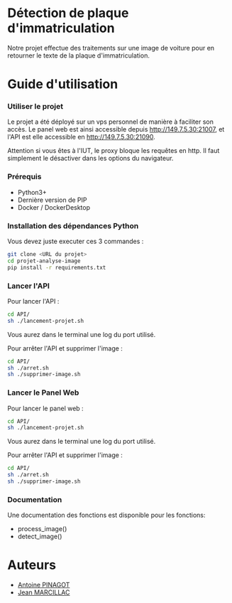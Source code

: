 
# Détection de plaque d'immatriculation

Notre projet effectue des traitements sur une image de voiture pour en retourner le texte de la plaque d'immatriculation.

# Guide d'utilisation

### Utiliser le projet

Le projet a été déployé sur un vps personnel de manière à faciliter son accès. Le panel web est ainsi accessible depuis http://149.7.5.30:21007, et l'API est elle accessible en http://149.7.5.30:21090. 

Attention si vous êtes à l'IUT, le proxy bloque les requêtes en http. Il faut simplement le désactiver dans les options du navigateur. 

### Prérequis

- Python3+
- Dernière version de PIP
- Docker / DockerDesktop

### Installation des dépendances Python
Vous devez juste executer ces 3 commandes :

```bash
git clone <URL du projet>
cd projet-analyse-image
pip install -r requirements.txt
```


### Lancer l'API
Pour lancer l'API :
```bash
cd API/
sh ./lancement-projet.sh
```
Vous aurez dans le terminal une log du port utilisé.

Pour arrêter l'API et supprimer l'image :
```bash
cd API/
sh ./arret.sh
sh ./supprimer-image.sh
```

### Lancer le Panel Web
Pour lancer le panel web :
```bash
cd API/
sh ./lancement-projet.sh
```
Vous aurez dans le terminal une log du port utilisé.

Pour arrêter l'API et supprimer l'image :
```bash
cd API/
sh ./arret.sh
sh ./supprimer-image.sh
```

### Documentation

Une documentation des fonctions est disponible pour les fonctions:
- process_image()
- detect_image()


# Auteurs

- [Antoine PINAGOT](https://github.com/YalIhow)
- [Jean MARCILLAC](https://github.com/Siwa12100)
